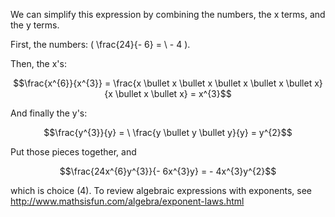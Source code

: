 We can simplify this expression by combining the numbers,
the x terms, and the y terms.

First, the numbers: \( \frac{24}{- 6} = \  - 4 \).

Then, the x's:

$$\frac{x^{6}}{x^{3}} = \frac{x \bullet x \bullet x \bullet x \bullet x \bullet x}{x \bullet x \bullet x} = x^{3}$$

And finally the y's:

$$\frac{y^{3}}{y} = \ \frac{y \bullet y \bullet y}{y} = y^{2}$$

Put those pieces together, and

$$\frac{24x^{6}y^{3}}{- 6x^{3}y} = - 4x^{3}y^{2}$$ 

which is choice (4). To
review algebraic expressions with exponents, see
<http://www.mathsisfun.com/algebra/exponent-laws.html>
